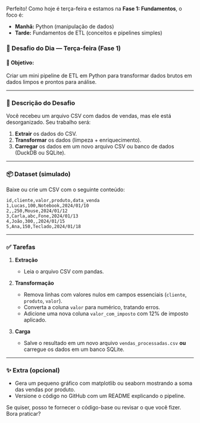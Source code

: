 Perfeito! Como hoje é terça-feira e estamos na **Fase 1: Fundamentos**, o foco é:

- **Manhã:** Python (manipulação de dados)
- **Tarde:** Fundamentos de ETL (conceitos e pipelines simples)

### 🚀 Desafio do Dia — Terça-feira (Fase 1)

#### 🎯 Objetivo:

Criar um mini pipeline de ETL em Python para transformar dados brutos em dados limpos e prontos para análise.

---

### 📁 Descrição do Desafio

Você recebeu um arquivo CSV com dados de vendas, mas ele está desorganizado. Seu trabalho será:

1. **Extrair** os dados do CSV.
2. **Transformar** os dados (limpeza + enriquecimento).
3. **Carregar** os dados em um novo arquivo CSV ou banco de dados (DuckDB ou SQLite).

---

### 📦 Dataset (simulado)

Baixe ou crie um CSV com o seguinte conteúdo:

```csv
id,cliente,valor,produto,data_venda
1,Lucas,100,Notebook,2024/01/10
2,,250,Mouse,2024/01/12
3,Carla,abc,Fone,2024/01/13
4,João,300,,2024/01/15
5,Ana,150,Teclado,2024/01/18
```

---

### ✅ Tarefas

1. **Extração**

   - Leia o arquivo CSV com pandas.

2. **Transformação**

   - Remova linhas com valores nulos em campos essenciais (`cliente`, `produto`, `valor`).
   - Converta a coluna `valor` para numérico, tratando erros.
   - Adicione uma nova coluna `valor_com_imposto` com 12% de imposto aplicado.

3. **Carga**
   - Salve o resultado em um novo arquivo `vendas_processadas.csv` **ou** carregue os dados em um banco SQLite.

---

### ✨ Extra (opcional)

- Gera um pequeno gráfico com matplotlib ou seaborn mostrando a soma das vendas por produto.
- Versione o código no GitHub com um README explicando o pipeline.

Se quiser, posso te fornecer o código-base ou revisar o que você fizer. Bora praticar?
